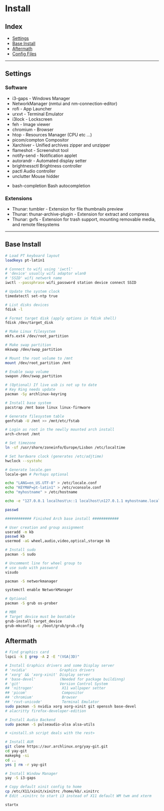# Install

## Index

- [Settings](#settings)
- [Base Install](#base-install)
- [Aftermath](#aftermath)
- [Config Files](#config-files)

___

## Settings

### Software

- i3-gaps -       Windows Manager
- NetworkManager  (nmtui and nm-connection-editor)
- rofi -          App Launcher
- urxvt -         Terminal Emulator
- i3lock -        Lockscreen
- feh -           Image viewer
- chromium -      Browser
- htop -          Resources Manager (CPU etc ...)
- picom/compton   Compositor
- Xarchiver -     Unified archives zipper and unzipper
- flameshot -     Screenshot tool
- notify-send -   Notification applet
- autorandr -     Automated display setter
- brightnessctl   Brightness controller
- pactl           Audio controller
- unclutter       Mouse hidder
<!-- Extras -->
- bash-completion Bash autocompletion


### Extensions

- Thunar: tumbler - Extension for file thumbnails preview
- Thunar: thunar-archive-plugin - Extension for extract and compress
- Thunar: gvfs - Extension for trash support, mounting removable media, and remote filesystems

___

## Base Install

```bash
# Load PT keyboard layout
loadkeys pt-latin1

# Connect to wifi using 'iwctl'
# 'device' usually wifi adaptor wlan0
# 'SSID' wifi network name
iwctl --passphrase wifi_password station device connect SSID

# Update the system clock
timedatectl set-ntp true

# List disks devices
fdisk -l

# Format target disk (apply options in fdisk shell)
fdisk /dev/target_disk

# Make Linux filesystem
mkfs.ext4 /dev/root_partition

# Make swap partition
mkswap /dev/swap_partition

# Mount the root volume to /mnt
mount /dev/root_partition /mnt

# Enable swap volume
swapon /dev/swap_partition

# (Optional) If live usb is not up to date
# Key Ring needs update
pacman -Sy archlinux-keyring

# Install base system
pacstrap /mnt base linux linux-firmware

# Generate filesystem table
genfstab -U /mnt >> /mnt/etc/fstab

# Login as root in the newlly mounted arch install
arch-chroot /mnt

# Set timezone
ln -sf /usr/share/zoneinfo/Europe/Lisbon /etc/localtime

# Set hardware clock (generates /etc/adjtime)
hwclock --systohc

# Generate locale.gen
locale-gen # Perhaps optional

echo "LANG=en_US.UTF-8" > /etc/locale.conf
echo "KEYMAP=pt-latin1" > /etc/vconsole.conf
echo "myhostname" > /etc/hostname

echo -e "127.0.0.1 localhost\n::1 localhost\n127.0.1.1 myhostname.localdomain	myhostname" > /etc/hosts

passwd

############ Finished Arch base install ############

# User creation and group assignment
useradd -m kb
passwd kb
usermod -aG wheel,audio,video,optical,storage kb

# Install sudo
pacman -S sudo

# Uncomment line for wheel group to
# use sudo with password
visudo

pacman -S networkmanager

systemctl enable NetworkManager

# Optional
pacman -S grub os-prober

# MBR
# Target device must be bootable
grub-install target_device
grub-mkconfig -o /boot/grub/grub.cfg
```

## Aftermath
```bash
# Find graphics card
lspci -k | grep -A 2 -E "(VGA|3D)"

# Install Graphics drivers and some Display server
# 'nvidia'               Graphics drivers
# 'xorg' && 'xorg-xinit' Display server
# 'base-devel'           (Needed for package buildinng)
# 'git'                  Version Control System
## 'nitrogen'             X11 wallpaper setter
## 'picom'                Compositor
## 'chromium'             Browser
## 'rxvt-unicode'         Terminal Emulator
sudo pacman -S nvidia xorg xorg-xinit git openssh base-devel
# alacritty firefox-developer-edition

# Install Audio Backend
sudo pacman -S pulseaudio-alsa alsa-utils

# <install.sh script deals with the rest>

# Install AUR
git clone https://aur.archlinux.org/yay-git.git
cd yay-git
makepkg -si
cd ..
yes | rm -r yay-git

# Install Window Manager
yay -S i3-gaps

# Copy default xinit config to home 
cp /etc/X11/xinit/xinitrc /home/kb/.xinitrc
# Edit .xinitrc to start i3 instead of X11 default WM twm and xterm

startx
```